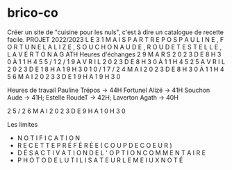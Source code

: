 # brico-co

Créer un site de "cuisine pour les nuls",
c'est à dire un catalogue de recette facile.
PROJET
2022/2023
L E 3 1 M A I S
P A R
T R E P O S  P A U L I N E , 
F O R T U N E L  A L I Z E ,
S O U C H O N A U D E , R O U D E T E S T E L L E ,
L A V E R T O N
A G ATH
Heures d'échanges
2 9 M A R S 2 0 2 3
D E 8 H 3 0 À 1 1 H 4 5
5 / 1 2 / 1 9 A V R I L 2 0 2 3
D E 8 H 3 0 À 1 1 H 4 5
2 5 A V R I L 2 0 2 3
D E 1 8 H A 1 9 H 3 0
1 0 / 1 7 / 2 4 M A I 2 0 2 3
D E 8 H 3 0 À 1 1 H 4 5
6 M A I 2 0 2 3 3
D E 1 9 H A 1 9 H 3 0

Heures de travail
Pauline Trépos -> 44H
Fortunel Alizé -> 41H
Souchon Aude -> 41H;
Estelle RoudeT -> 42H;
Laverton Agath -> 40H

2 5 / 2 6 M A I 2 0 2 3
D E 9 H A 1 0 H 3 0

Les limites
- N O T I F I C A T I O N
- R E C E T T E P R É F É R É E ( C O U P D E C O E U R )
- D É S A C T I V A T I O N D E L ' O P T I O N C O M M E N T A I R E
- P H O T O D E L U T I L I S A T E U R L E M E I U X N O T É
